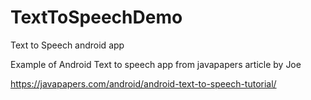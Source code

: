 # TextToSpeechDemo
 Text to Speech android app
 
 Example of Android Text to speech app from javapapers article by Joe
 
 https://javapapers.com/android/android-text-to-speech-tutorial/
 
